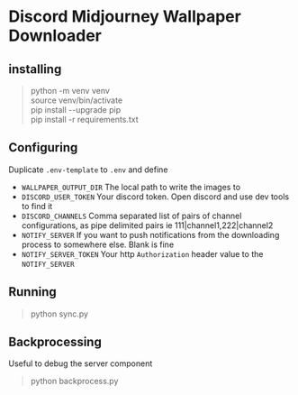 # Discord Midjourney Wallpaper Downloader

## installing
> python -m venv venv \
> source venv/bin/activate \
> pip install --upgrade pip \
> pip install -r requirements.txt

## Configuring
Duplicate `.env-template` to `.env` and define
- `WALLPAPER_OUTPUT_DIR` The local path to write the images to
- `DISCORD_USER_TOKEN` Your discord token. Open discord and use dev tools to find it
- `DISCORD_CHANNELS` Comma separated list of pairs of channel configurations, as pipe delimited pairs ie 111|channel1,222|channel2
- `NOTIFY_SERVER` If you want to push notifications from the downloading process to somewhere else. Blank is fine
- `NOTIFY_SERVER_TOKEN` Your http `Authorization` header value to the `NOTIFY_SERVER`

## Running
> python sync.py

## Backprocessing
Useful to debug the server component
> python backprocess.py